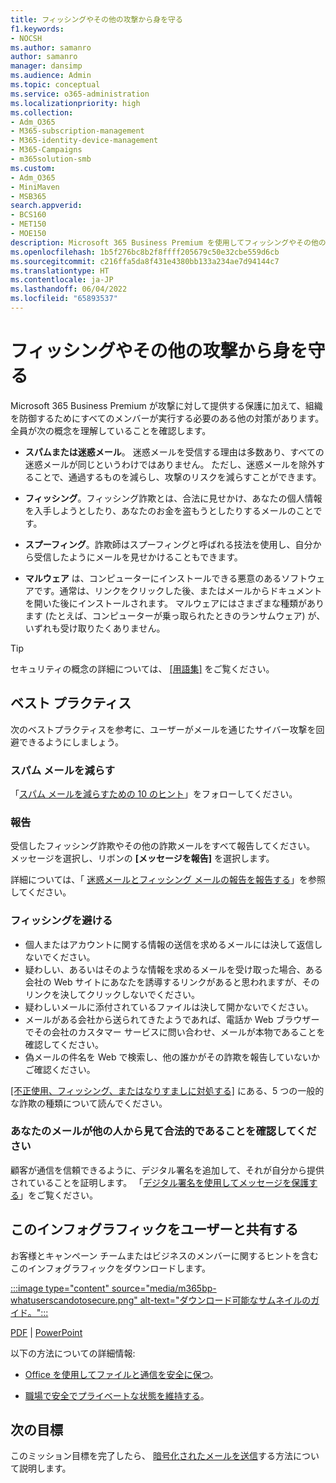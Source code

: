 ```yaml
---
title: フィッシングやその他の攻撃から身を守る
f1.keywords:
- NOCSH
ms.author: samanro
author: samanro
manager: dansimp
ms.audience: Admin
ms.topic: conceptual
ms.service: o365-administration
ms.localizationpriority: high
ms.collection:
- Adm_O365
- M365-subscription-management
- M365-identity-device-management
- M365-Campaigns
- m365solution-smb
ms.custom:
- Adm_O365
- MiniMaven
- MSB365
search.appverid:
- BCS160
- MET150
- MOE150
description: Microsoft 365 Business Premium を使用してフィッシングやその他の攻撃から自分を保護します。
ms.openlocfilehash: 1b5f276bc8b2f8ffff205679c50e32cbe559d6cb
ms.sourcegitcommit: c216ffa5da8f431e4380bb133a234ae7d94144c7
ms.translationtype: HT
ms.contentlocale: ja-JP
ms.lasthandoff: 06/04/2022
ms.locfileid: "65893537"
---
```

# <a name="protect-yourself-against-phishing-and-other-attacks"></a>フィッシングやその他の攻撃から身を守る

Microsoft 365 Business Premium が攻撃に対して提供する保護に加えて、組織を防御するためにすべてのメンバーが実行する必要のある他の対策があります。 全員が次の概念を理解していることを確認します。

- **スパムまたは迷惑メール**。 迷惑メールを受信する理由は多数あり、すべての迷惑メールが同じというわけではありません。 ただし、迷惑メールを除外することで、通過するものを減らし、攻撃のリスクを減らすことができます。

- **フィッシング**。フィッシング詐欺とは、合法に見せかけ、あなたの個人情報を入手しようとしたり、あなたのお金を盗もうとしたりするメールのことです。

- **スプーフィング**。詐欺師はスプーフィングと呼ばれる技法を使用し、自分から受信したようにメールを見せかけることもできます。 

- **マルウェア** は、コンピューターにインストールできる悪意のあるソフトウェアです。通常は、リンクをクリックした後、またはメールからドキュメントを開いた後にインストールされます。 マルウェアにはさまざまな種類があります (たとえば、コンピューターが乗っ取られたときのランサムウェア) が、いずれも受け取りたくありません。 

> [!TIP]
> セキュリティの概念の詳細については、 [[用語集]](m365bp-glossary.md) をご覧ください。

## <a name="best-practices"></a>ベスト プラクティス

次のベストプラクティスを参考に、ユーザーがメールを通じたサイバー攻撃を回避できるようにしましょう。

### <a name="reduce-spam-mail"></a>スパム メールを減らす

「[スパム メールを減らすための 10 のヒント](https://support.microsoft.com/office/10-tips-on-how-to-help-reduce-spam-55f756e8-688b-41c3-a086-8f68ccc592f6)」をフォローしてください。

### <a name="report-it"></a>報告

受信したフィッシング詐欺やその他の詐欺メールをすべて報告してください。 メッセージを選択し、リボンの **[メッセージを報告]** を選択します。

詳細については、「 [迷惑メールとフィッシング メールの報告を報告する](https://support.office.com/article/Use-the-Report-Message-add-in-b5caa9f1-cdf3-4443-af8c-ff724ea719d2)」を参照してください。

### <a name="avoid-phishing"></a>フィッシングを避ける

- 個人またはアカウントに関する情報の送信を求めるメールには決して返信しないでください。
- 疑わしい、あるいはそのような情報を求めるメールを受け取った場合、ある会社の Web サイトにあなたを誘導するリンクがあると思われますが、そのリンクを決してクリックしないでください。
- 疑わしいメールに添付されているファイルは決して開かないでください。
- メールがある会社から送られてきたようであれば、電話か Web ブラウザーでその会社のカスタマー サービスに問い合わせ、メールが本物であることを確認してください。
- 偽メールの件名を Web で検索し、他の誰かがその詐欺を報告していないかご確認ください。

[[不正使用、フィッシング、またはなりすましに対処する]](https://support.office.com/article/Deal-with-abuse-phishing-or-spoofing-in-Outlook-com-0d882ea5-eedc-4bed-aebc-079ffa1105a3) にある、5 つの一般的な詐欺の種類について読んでください。

### <a name="make-sure-your-emails-look-legitimate-to-others"></a>あなたのメールが他の人から見て合法的であることを確認してください

顧客が通信を信頼できるように、デジタル署名を追加して、それが自分から提供されていることを証明します。 「[デジタル署名を使用してメッセージを保護する](https://support.office.com/article/secure-messages-by-using-a-digital-signature-549ca2f1-a68f-4366-85fa-b3f4b5856fc6)」をご覧ください。

## <a name="share-this-infographic-with-your-users"></a>このインフォグラフィックをユーザーと共有する

お客様とキャンペーン チームまたはビジネスのメンバーに関するヒントを含むこのインフォグラフィックをダウンロードします。

[:::image type="content" source="media/m365bp-whatuserscandotosecure.png" alt-text="ダウンロード可能なサムネイルのガイド。":::](https://download.microsoft.com/download/9/1/f/91fa8f24-9953-4f33-9d87-a95624db5e0b/M365BPWhatCanUsersDoToSecure.pdf)

[PDF](https://download.microsoft.com/download/9/1/f/91fa8f24-9953-4f33-9d87-a95624db5e0b/M365BPWhatCanUsersDoToSecure.pdf) | [PowerPoint](https://download.microsoft.com/download/9/1/f/91fa8f24-9953-4f33-9d87-a95624db5e0b/M365BPWhatCanUsersDoToSecure.pptx)

以下の方法についての詳細情報:

- [Office を使用してファイルと通信を安全に保つ](https://support.microsoft.com/en-us/office/keep-your-files-and-communications-safe-with-office-c4ddc381-7395-42da-887c-8836a3bb975f)。

- [職場で安全でプライベートな状態を維持する](https://support.office.com/article/stay-secure-and-private-at-work-104c7d91-b25a-453d-beee-ba64b6c6fc2d)。
  
## <a name="next-objective"></a>次の目標

このミッション目標を完了したら、 [暗号化されたメールを送信](send-encrypted-email.md)する方法について説明します。 